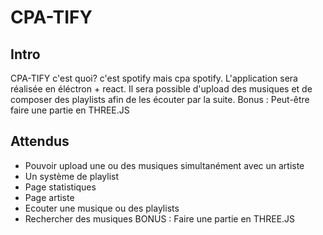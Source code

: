 # CPA-TIFY

## Intro

CPA-TIFY c'est quoi? c'est spotify mais cpa spotify.
L'application sera réalisée en éléctron + react.
Il sera possible d'upload des musiques et de composer des playlists afin de les écouter par la suite.
Bonus : Peut-être faire une partie en THREE.JS

## Attendus 

- Pouvoir upload une ou des musiques simultanément avec un artiste
- Un système de playlist 
- Page statistiques
- Page artiste
- Ecouter une musique ou des playlists
- Rechercher des musiques
BONUS : Faire une partie en THREE.JS
